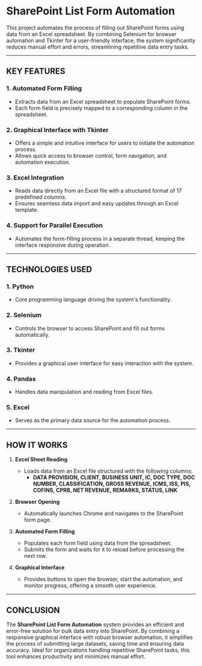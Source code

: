 # **SharePoint List Form Automation**

This project automates the process of filling out SharePoint forms using data from an Excel spreadsheet. By combining Selenium for browser automation and Tkinter for a user-friendly interface, the system significantly reduces manual effort and errors, streamlining repetitive data entry tasks.

---

## **KEY FEATURES**

### 1. **Automated Form Filling**
   - Extracts data from an Excel spreadsheet to populate SharePoint forms.
   - Each form field is precisely mapped to a corresponding column in the spreadsheet.

### 2. **Graphical Interface with Tkinter**
   - Offers a simple and intuitive interface for users to initiate the automation process.
   - Allows quick access to browser control, form navigation, and automation execution.

### 3. **Excel Integration**
   - Reads data directly from an Excel file with a structured format of 17 predefined columns.
   - Ensures seamless data import and easy updates through an Excel template.

### 4. **Support for Parallel Execution**
   - Automates the form-filling process in a separate thread, keeping the interface responsive during operation.

---

## **TECHNOLOGIES USED**

### 1. **Python**
   - Core programming language driving the system's functionality.

### 2. **Selenium**
   - Controls the browser to access SharePoint and fill out forms automatically.

### 3. **Tkinter**
   - Provides a graphical user interface for easy interaction with the system.

### 4. **Pandas**
   - Handles data manipulation and reading from Excel files.

### 5. **Excel**
   - Serves as the primary data source for the automation process.

---

## **HOW IT WORKS**

1. **Excel Sheet Reading**  
   - Loads data from an Excel file structured with the following columns:  
     - **DATA PROVISION, CLIENT, BUSINESS UNIT, IC, DOC TYPE, DOC NUMBER, CLASSIFICATION, GROSS REVENUE, ICMS, ISS, PIS, COFINS, CPRB, NET REVENUE, REMARKS, STATUS, LINK**

2. **Browser Opening**  
   - Automatically launches Chrome and navigates to the SharePoint form page.

3. **Automated Form Filling**  
   - Populates each form field using data from the spreadsheet.  
   - Submits the form and waits for it to reload before processing the next row.

4. **Graphical Interface**  
   - Provides buttons to open the browser, start the automation, and monitor progress, offering a smooth user experience.

---

## **CONCLUSION**

The **SharePoint List Form Automation** system provides an efficient and error-free solution for bulk data entry into SharePoint. By combining a responsive graphical interface with robust browser automation, it simplifies the process of submitting large datasets, saving time and ensuring data accuracy. Ideal for organizations handling repetitive SharePoint tasks, this tool enhances productivity and minimizes manual effort.
